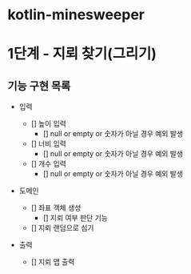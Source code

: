 # kotlin-minesweeper

# 1단계 - 지뢰 찾기(그리기)
## 기능 구현 목록
- 입력
  - [] 높이 입력
    - [] null or empty or 숫자가 아닐 경우 예외 발생
  - [] 너비 입력
    - [] null or empty or 숫자가 아닐 경우 예외 발생
  - [] 개수 입력
    - [] null or empty or 숫자가 아닐 경우 예외 발생
 
- 도메인
  - [] 좌표 객체 생성
    - [] 지뢰 여부 판단 기능
  - [] 지뢰 랜덤으로 심기

- 출력
  - [] 지뢰 맵 출력
